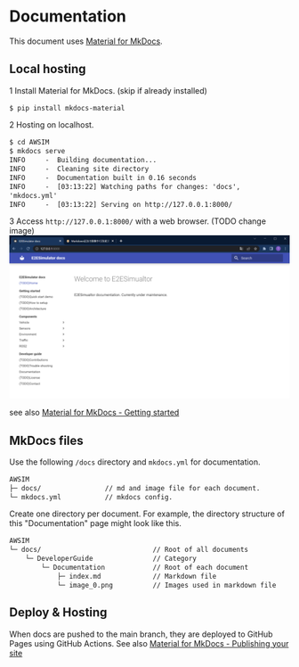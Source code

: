# Documentation
This document uses [Material for MkDocs](https://squidfunk.github.io/mkdocs-material/). 

## Local hosting

1 Install Material for MkDocs. (skip if already installed)
```
$ pip install mkdocs-material
```
2 Hosting on localhost.
```
$ cd AWSIM
$ mkdocs serve
INFO     -  Building documentation...
INFO     -  Cleaning site directory
INFO     -  Documentation built in 0.16 seconds
INFO     -  [03:13:22] Watching paths for changes: 'docs', 'mkdocs.yml'
INFO     -  [03:13:22] Serving on http://127.0.0.1:8000/
```
3 Access `http://127.0.0.1:8000/` with a web browser. (TODO change image)
![](image_0.png)

see also [Material for MkDocs - Getting started](https://squidfunk.github.io/mkdocs-material/getting-started/)

## MkDocs files
Use the following `/docs` directory and `mkdocs.yml` for documentation.
```
AWSIM
├─ docs/                // md and image file for each document.
└─ mkdocs.yml           // mkdocs config.
```
Create one directory per document. For example, the directory structure of this "Documentation" page might look like this.
```
AWSIM
└─ docs/                            // Root of all documents
    └─ DeveloperGuide               // Category
        └─ Documentation            // Root of each document
            ├─ index.md             // Markdown file
            └─ image_0.png          // Images used in markdown file
```

## Deploy & Hosting
When docs are pushed to the main branch, they are deployed to GitHub Pages using GitHub Actions. See also [Material for MkDocs - Publishing your site](https://squidfunk.github.io/mkdocs-material/publishing-your-site/)